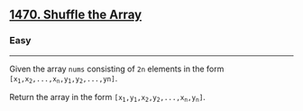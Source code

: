 <h2><a href="https://leetcode.com/problems/shuffle-the-array/">1470. Shuffle the Array</a></h2><h3>Easy</h3><hr><div>
<p>
Given the array <code>nums</code> consisting of <code>2n</code> elements in the form <code>[x<sub>1</sub>,x<sub>2</sub>,...,x<sub>n</sub>,y<sub>1</sub>,y<sub>2</sub>,...,y<sub></sub>n</sub>]</code>.

Return the array in the form <code>[x<sub>1</sub>,y<sub>1</sub>,x<sub>2</sub>,y<sub>2</sub>,...,x<sub>n</sub>,y<sub>n</sub>]</code>.
</p>

</div>